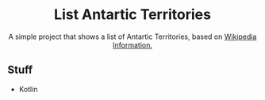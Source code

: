 <div>
  <h1 align="center">List Antartic Territories</h1>
  <p align="center">A simple project that shows a list of Antartic Territories, based on <a href="https://en.wikipedia.org/wiki/Territorial_claims_in_Antarctica" target="_blank">Wikipedia Information.</a></p>
</div>

## Stuff

- Kotlin
